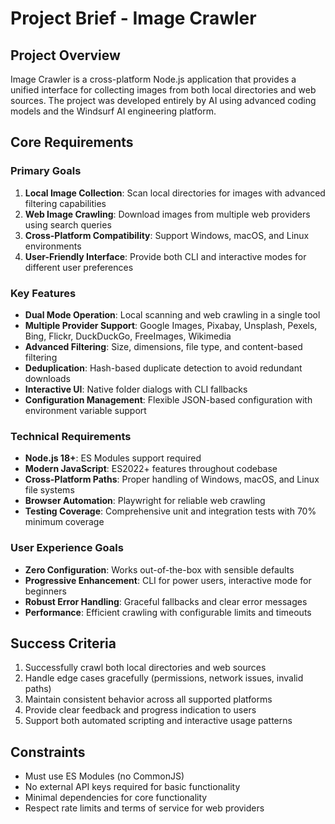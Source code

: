 # Project Brief - Image Crawler

## Project Overview

Image Crawler is a cross-platform Node.js application that provides a unified interface for collecting images from both local directories and web sources. The project was developed entirely by AI using advanced coding models and the Windsurf AI engineering platform.

## Core Requirements

### Primary Goals
1. **Local Image Collection**: Scan local directories for images with advanced filtering capabilities
2. **Web Image Crawling**: Download images from multiple web providers using search queries
3. **Cross-Platform Compatibility**: Support Windows, macOS, and Linux environments
4. **User-Friendly Interface**: Provide both CLI and interactive modes for different user preferences

### Key Features
- **Dual Mode Operation**: Local scanning and web crawling in a single tool
- **Multiple Provider Support**: Google Images, Pixabay, Unsplash, Pexels, Bing, Flickr, DuckDuckGo, FreeImages, Wikimedia
- **Advanced Filtering**: Size, dimensions, file type, and content-based filtering
- **Deduplication**: Hash-based duplicate detection to avoid redundant downloads
- **Interactive UI**: Native folder dialogs with CLI fallbacks
- **Configuration Management**: Flexible JSON-based configuration with environment variable support

### Technical Requirements
- **Node.js 18+**: ES Modules support required
- **Modern JavaScript**: ES2022+ features throughout codebase
- **Cross-Platform Paths**: Proper handling of Windows, macOS, and Linux file systems
- **Browser Automation**: Playwright for reliable web crawling
- **Testing Coverage**: Comprehensive unit and integration tests with 70% minimum coverage

### User Experience Goals
- **Zero Configuration**: Works out-of-the-box with sensible defaults
- **Progressive Enhancement**: CLI for power users, interactive mode for beginners
- **Robust Error Handling**: Graceful fallbacks and clear error messages
- **Performance**: Efficient crawling with configurable limits and timeouts

## Success Criteria
1. Successfully crawl both local directories and web sources
2. Handle edge cases gracefully (permissions, network issues, invalid paths)
3. Maintain consistent behavior across all supported platforms
4. Provide clear feedback and progress indication to users
5. Support both automated scripting and interactive usage patterns

## Constraints
- Must use ES Modules (no CommonJS)
- No external API keys required for basic functionality
- Minimal dependencies for core functionality
- Respect rate limits and terms of service for web providers
